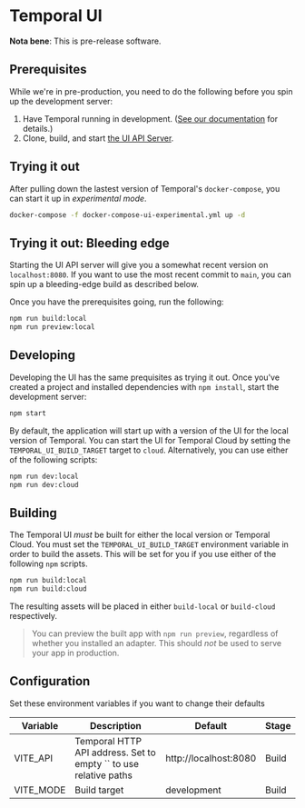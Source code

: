 # Temporal UI

**Nota bene**: This is pre-release software.

## Prerequisites

While we're in pre-production, you need to do the following before you spin up the development server:

1. Have Temporal running in development. ([See our documentation](https://docs.temporal.io/docs/server/quick-install) for details.)
2. Clone, build, and start [the UI API Server](https://github.com/temporalio/ui-server).

## Trying it out

After pulling down the lastest version of Temporal's `docker-compose`, you can start it up in _experimental mode_.

```sh
docker-compose -f docker-compose-ui-experimental.yml up -d
```

## Trying it out: Bleeding edge

Starting the UI API server will give you a somewhat recent version on `localhost:8080`. If you want to use the most recent commit to `main`, you can spin up a bleeding-edge build as described below.

Once you have the prerequisites going, run the following:

```bash
npm run build:local
npm run preview:local
```

## Developing

Developing the UI has the same prequisites as trying it out. Once you've created a project and installed dependencies with `npm install`, start the development server:

```bash
npm start
```

By default, the application will start up with a version of the UI for the local version of Temporal. You can start the UI for Temporal Cloud by setting the `TEMPORAL_UI_BUILD_TARGET` target to `cloud`. Alternatively, you can use either of the following scripts:

```bash
npm run dev:local
npm run dev:cloud
```

## Building

The Temporal UI _must_ be built for either the local version or Temporal Cloud. You must set the `TEMPORAL_UI_BUILD_TARGET` environment variable in order to build the assets. This will be set for you if you use either of the following `npm` scripts.

```bash
npm run build:local
npm run build:cloud
```

The resulting assets will be placed in either `build-local` or `build-cloud` respectively.

> You can preview the built app with `npm run preview`, regardless of whether you installed an adapter. This should _not_ be used to serve your app in production.

## Configuration

Set these environment variables if you want to change their defaults

| Variable  | Description                                                      | Default               | Stage |
| --------- | ---------------------------------------------------------------- | --------------------- | ----- |
| VITE_API  | Temporal HTTP API address. Set to empty `` to use relative paths | http://localhost:8080 | Build |
| VITE_MODE | Build target                                                     | development           | Build |
